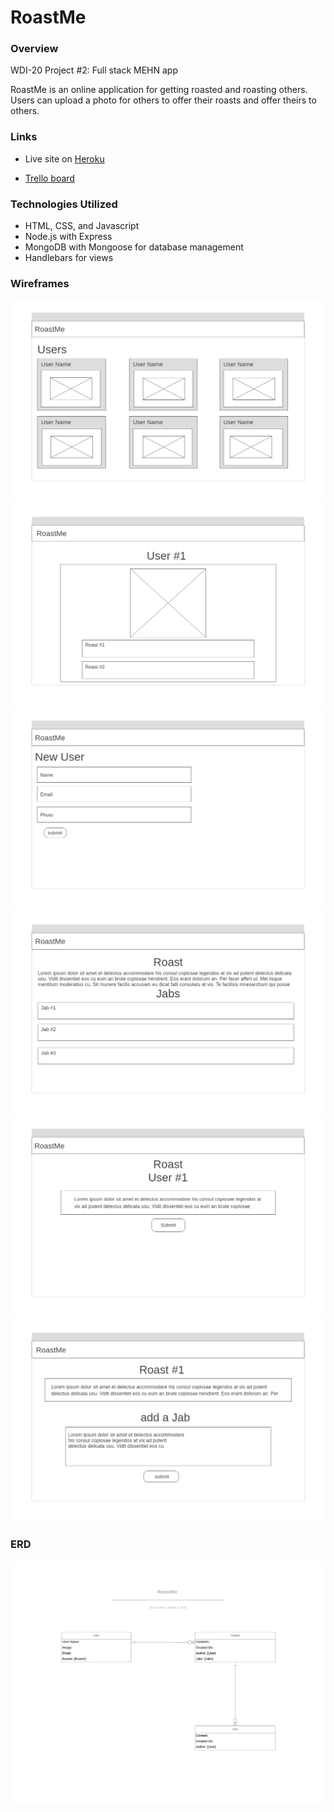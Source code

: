 # RoastMe

### Overview
WDI-20 Project #2: Full stack MEHN app

RoastMe is an online application for getting roasted and roasting others. Users can upload a photo for others to offer their roasts and offer theirs to others. 

### Links

- Live site on [Heroku](https://evening-ravine-54483.herokuapp.com)

- [Trello board](https://trello.com/b/VHN43nrQ/project-2-roast-app) 

### Technologies Utilized
- HTML, CSS, and Javascript
- Node.js with Express 
- MongoDB with Mongoose for database management
- Handlebars for views

### Wireframes
<img src="https://github.com/GopherEverett/RoastMe/blob/master/public/images/1-Homepage.png">
<img src="https://github.com/GopherEverett/RoastMe/blob/master/public/images/2-User.png">
<img src="https://github.com/GopherEverett/RoastMe/blob/master/public/images/4-User-add.png">
<img src="https://github.com/GopherEverett/RoastMe/blob/master/public/images/3-Jab.png">
<img src="https://github.com/GopherEverett/RoastMe/blob/master/public/images/5-Roast-add.png">
<img src="https://github.com/GopherEverett/RoastMe/blob/master/public/images/6-Jab-add.png">

### ERD
<img src="https://github.com/GopherEverett/RoastMe/blob/master/public/images/RoastMe%20ERD.png">


